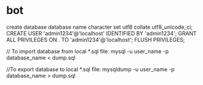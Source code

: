 # bot

create database database name character set utf8 collate utf8_unicode_ci;
CREATE USER 'admin1234'@'localhost' IDENTIFIED BY 'admin1234';
GRANT ALL PRIVILEGES ON *.* TO 'admin1234'@'localhost';
FLUSH PRIVILEGES;

// To import database from local *.sql file:
mysql -u user_name -p database_name < dump.sql

//To export database to local *.sql file:
mysqldump -u user_name -p database_name > dump.sql

